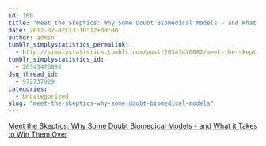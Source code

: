 ```yaml
---
id: 160
title: 'Meet the Skeptics: Why Some Doubt Biomedical Models - and What it Takes to Win Them Over'
date: 2012-07-02T13:10:12+00:00
author: admin
tumblr_simplystatistics_permalink:
  - http://simplystatistics.tumblr.com/post/26343476082/meet-the-skeptics-why-some-doubt-biomedical-models
tumblr_simplystatistics_id:
  - 26343476082
dsq_thread_id:
  - 972737929
categories:
  - Uncategorized
slug: "meet-the-skeptics-why-some-doubt-biomedical-models"
---
```

[Meet the Skeptics: Why Some Doubt Biomedical Models - and What it Takes to Win Them Over](http://biomedicalcomputationreview.org/content/meet-skeptics-why-some-doubt-biomedical-models-and-what-it-takes-win-them-over-0)
